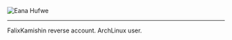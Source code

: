 ![Eana Hufwe](https://raw.githubusercontent.com/falixxx/falixxx/main/banner.jpg)

---

FalixKamishin reverse account. ArchLinux user.
